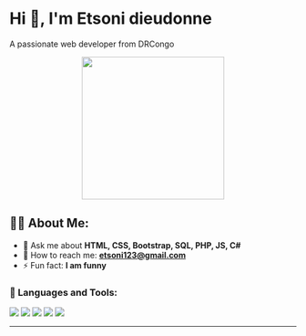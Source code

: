 # Hi 👋, I'm Etsoni dieudonne
A passionate web developer from DRCongo

<p align="center">
  <img src="https:///your-image-link-here.png" width="250"/>
</p>

## 🧑‍💻 About Me:


- 💬 Ask me about **HTML, CSS, Bootstrap, SQL, PHP, JS, C#**
- 📧 How to reach me: **[etsoni123@gmail.com](mailto:etsoni123@gmail.com)**  
- ⚡ Fun fact: **I am funny**

### 🚀 Languages and Tools:
<p align="left">
  <img src="https://img.shields.io/badge/HTML5-E34F26?logo=html5&logoColor=white" />
  <img src="https://img.shields.io/badge/CSS3-1572B6?logo=css3&logoColor=white" />
  <img src="https://img.shields.io/badge/JavaScript-323330?logo=javascript&logoColor=F7DF1E" />
  <img src="https://img.shields.io/badge/PHP-777BB4?logo=php&logoColor=white" />
  <img src="https://img.shields.io/badge/MySQL-00000F?logo=mysql&logoColor=white" />
 
</p>

---
